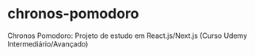 # chronos-pomodoro
Chronos Pomodoro: Projeto de estudo em React.js/Next.js (Curso Udemy Intermediário/Avançado)
